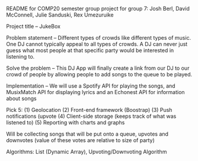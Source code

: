 README for COMP20 semester group project for group 7: Josh Berl, David McConnell, Julie Sanduski, Rex Umezuruike

Project title – JukeBox

Problem statement – Different types of crowds like different types of music. One DJ cannot typically appeal to all types of crowds. A DJ can never just guess what most people at that specific party would be interested in listening to. 

Solve the problem – This DJ App will finally create a link from our DJ to our crowd of people by allowing people to add songs to the queue to be played. 

Implementation – We will use a Spotify API for playing the songs, and MusixMatch API for displaying lyrics and an Echonest API for information about songs 

Pick 5: (1) Geolocation 
(2) Front-end framework (Boostrap)
(3) Push notifications (upvote 
(4) Client-side storage (keeps track of what was listened to)
(5) Reporting with charts and graphs 

Will be collecting songs that will be put onto a queue, upvotes and downvotes (value of these votes are relative to size of party) 

Algorithms: List (Dynamic Array), Upvoting/Downvoting Algorithm